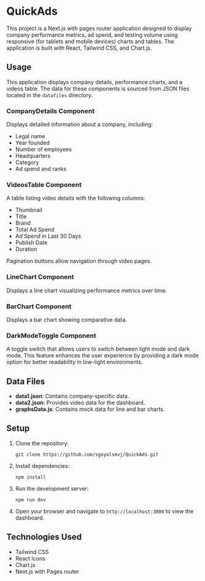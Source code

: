 # QuickAds

This project is a Next.js with pages router application designed to display company performance metrics, ad spend, and testing volume using responsive (for tablets and mobile devices) charts and tables. The application is built with React, Tailwind CSS, and Chart.js.

## Usage

This application displays company details, performance charts, and a videos table. The data for these components is sourced from JSON files located in the `datafiles` directory.

### CompanyDetails Component

Displays detailed information about a company, including:
- Legal name
- Year founded
- Number of employees
- Headquarters
- Category
- Ad spend and ranks

### VideosTable Component

A table listing video details with the following columns:
- Thumbnail
- Title
- Brand
- Total Ad Spend
- Ad Spend in Last 30 Days
- Publish Date
- Duration

Pagination buttons allow navigation through video pages.

### LineChart Component

Displays a line chart visualizing performance metrics over time.

### BarChart Component

Displays a bar chart showing comparative data.

### DarkModeToggle Component

A toggle switch that allows users to switch between light mode and dark mode. This feature enhances the user experience by providing a dark mode option for better readability in low-light environments.
## Data Files

- **data1.json**: Contains company-specific data.
- **data2.json**: Provides video data for the dashboard.
- **graphsData.js**: Contains mock data for line and bar charts.

## Setup

1. Clone the repository:
   ```
   git clone https://github.com/sgoyalsmvj/QuickAds.git
   ```

2. Install dependencies:
   ```
   npm install
   ```

3. Run the development server:
   ```
   npm run dev
   ```

4. Open your browser and navigate to `http://localhost:3000` to view the dashboard.

## Technologies Used

- Tailwind CSS
- React Icons
- Chart.js
- Next.js with Pages router


